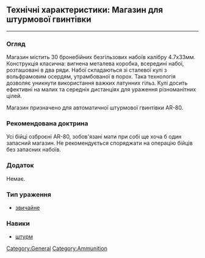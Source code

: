 ## Технічні характеристики: Магазин для штурмової гвинтівки

------------------------------------------------------------------------

### Огляд

Магазин містить 30 бронебійних безгільзових набоїв калібру 4.7x33мм.
Конструкція класична: вигнена металева коробка, всередині набої,
розташовані в два ряди. Набої складаються зі сталевої кулі з
вольфрамовим осердям, утрамбованої в порох. Така технологія дозволяє
уникнути використання важких латунних гільз. Кулі досить ефективні на
малих та середніх дистанціях для ураження різноманітних цілей.

Магазин призначено для автоматичної штурмової гвинтівки AR-80.

### Рекомендована доктрина

Усі бійці озброєні AR-80, зобов'язані мати при собі ще хоча б один
запасний магазин. Не рекомендується споряджати на операцію бійців без
запасних набоїв.

### Додаток

Немає.

### Тип ураження

- [звичайне](Ураження/звичайне "wikilink")

### Навики

- [штурм](Навики/штурм "wikilink")

[Category:General](Category:General "wikilink")
[Category:Ammunition](Category:Ammunition "wikilink")